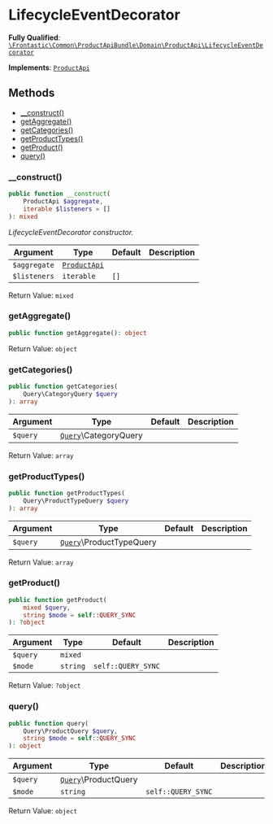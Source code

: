 #  LifecycleEventDecorator

**Fully Qualified**: [`\Frontastic\Common\ProductApiBundle\Domain\ProductApi\LifecycleEventDecorator`](../../../../../src/php/ProductApiBundle/Domain/ProductApi/LifecycleEventDecorator.php)

**Implements**: [`ProductApi`](../ProductApi.md)

## Methods

* [__construct()](#__construct)
* [getAggregate()](#getaggregate)
* [getCategories()](#getcategories)
* [getProductTypes()](#getproducttypes)
* [getProduct()](#getproduct)
* [query()](#query)

### __construct()

```php
public function __construct(
    ProductApi $aggregate,
    iterable $listeners = []
): mixed
```

*LifecycleEventDecorator constructor.*

Argument|Type|Default|Description
--------|----|-------|-----------
`$aggregate`|[`ProductApi`](../ProductApi.md)||
`$listeners`|`iterable`|`[]`|

Return Value: `mixed`

### getAggregate()

```php
public function getAggregate(): object
```

Return Value: `object`

### getCategories()

```php
public function getCategories(
    Query\CategoryQuery $query
): array
```

Argument|Type|Default|Description
--------|----|-------|-----------
`$query`|[`Query`](Query.md)\CategoryQuery||

Return Value: `array`

### getProductTypes()

```php
public function getProductTypes(
    Query\ProductTypeQuery $query
): array
```

Argument|Type|Default|Description
--------|----|-------|-----------
`$query`|[`Query`](Query.md)\ProductTypeQuery||

Return Value: `array`

### getProduct()

```php
public function getProduct(
    mixed $query,
    string $mode = self::QUERY_SYNC
): ?object
```

Argument|Type|Default|Description
--------|----|-------|-----------
`$query`|`mixed`||
`$mode`|`string`|`self::QUERY_SYNC`|

Return Value: `?object`

### query()

```php
public function query(
    Query\ProductQuery $query,
    string $mode = self::QUERY_SYNC
): object
```

Argument|Type|Default|Description
--------|----|-------|-----------
`$query`|[`Query`](Query.md)\ProductQuery||
`$mode`|`string`|`self::QUERY_SYNC`|

Return Value: `object`

